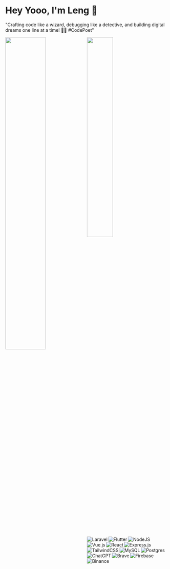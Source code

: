 # Hey Yooo, I'm Leng 👋
"Crafting code like a wizard, debugging like a detective, and building digital dreams one line at a time! 🚀✨ #CodePoet"


<img align="left" width="50%" src="https://github-readme-stats.vercel.app/api?username=LengTech11&show_icons=true&theme=radical" />

<img align="left" width="40%" src="https://github-readme-stats.vercel.app/api/top-langs/?username=LengTech11&layout=compact" />

<img alt="Laravel" align="left" src="https://img.shields.io/badge/laravel-%23FF2D20.svg?style=for-the-badge&logo=laravel&logoColor=white" />
<img alt="Flutter" align="left" src="https://img.shields.io/badge/Flutter-%2302569B.svg?style=for-the-badge&logo=Flutter&logoColor=white" />
<img alt="NodeJS" align="left" align="left" src="https://img.shields.io/badge/node.js-6DA55F?style=for-the-badge&logo=node.js&logoColor=white" />
<img alt="Express.js" src="https://img.shields.io/badge/express.js-%23404d59.svg?style=for-the-badge&logo=express&logoColor=%2361DAFB" />
<img alt="Vue.js" align="left" src="https://img.shields.io/badge/vuejs-%2335495e.svg?style=for-the-badge&logo=vuedotjs&logoColor=%234FC08D" />
<img alt="React" align="left" src="https://img.shields.io/badge/react-%2320232a.svg?style=for-the-badge&logo=react&logoColor=%2361DAFB" />
<img alt="TailwindCSS" align="left" src="https://img.shields.io/badge/tailwindcss-%2338B2AC.svg?style=for-the-badge&logo=tailwind-css&logoColor=white" />
<img alt="MySQL" align="left" src="https://img.shields.io/badge/mysql-%2300f.svg?style=for-the-badge&logo=mysql&logoColor=white" />
<img alt="Postgres" align="left" src="https://img.shields.io/badge/postgres-%23316192.svg?style=for-the-badge&logo=postgresql&logoColor=white" />
<img alt="Firebase"  src="https://img.shields.io/badge/Firebase-039BE5?style=for-the-badge&logo=Firebase&logoColor=white" />
<img alt="ChatGPT" align="left" src="https://img.shields.io/badge/chatGPT-74aa9c?style=for-the-badge&logo=openai&logoColor=whitee" />
<img alt="Brave" align="left" src="https://img.shields.io/badge/Brave-FB542B?style=for-the-badge&logo=Brave&logoColor=whitee" />
<img alt="Binance" align="left" src="https://img.shields.io/badge/Binance-FCD535?style=for-the-badge&logo=binance&logoColor=white" />


